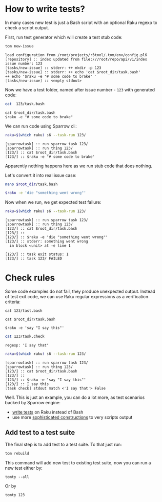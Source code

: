 # How to write tests?

In many cases new test is just a Bash script with an optional Raku regexp to check a script output.

First, run test generator which will create a test stub code:

```bash
tom new-issue
```

```
load configuration from /root/projects/r3tool/.tom/env/config.pl6
[repository] :: index updated from file:///root/repo/api/v1/index
issue number: 123
[tasks/new-issue] :: stderr: ++ mkdir -p 123
[tasks/new-issue] :: stderr: ++ echo 'cat $root_dir/task.bash'
++ echo '$raku -e "# some code to brake" '
[tasks/new-issue] :: <empty stdout>
```

Now we have a test folder, named after issue number - `123` with generated code:

```bash
cat  123/task.bash
```

```
cat $root_dir/task.bash
$raku -e "# some code to brake"
```

We can run code using Sparrow cli:

```bash
raku=$(which raku) s6 --task-run 123/
```

```
[sparrowtask] :: run sparrow task 123/
[sparrowtask] :: run thing 123/
[123/] :: cat $root_dir/task.bash
[123/] :: $raku -e "# some code to brake"
```

Apparently nothing happens here as we run stub code that does nothing.

Let's convert it into real issue case:

```bash
nano $root_dir/task.bash
```

```bash
$raku -e 'die "something went wrong"'
```

Now when we run, we get expected test failure:

```bash
raku=$(which raku) s6 --task-run 123/
```

```
[sparrowtask] :: run sparrow task 123/
[sparrowtask] :: run thing 123/
[123/] :: cat $root_dir/task.bash
[123/] ::
[123/] :: $raku -e 'die "something went wrong"'
[123/] :: stderr: something went wrong
  in block <unit> at -e line 1

[123/] :: task exit status: 1
[123/] :: task 123/ FAILED
```

# Check rules

Some code examples do not fail, they produce unexpected output. Instead of test exit code, we can use
Raku regular expressions as a verification criteria:

```
cat 123/tast.bash
```

```
cat $root_dir/task.bash

$raku -e 'say "I say this"'
```

```bash
cat 123/task.check
```

```
regexp: 'I say that'
```

```bash
raku=$(which raku) s6 --task-run 123/
```

```
[sparrowtask] :: run sparrow task 123/
[sparrowtask] :: run thing 123/
[123/] :: cat $root_dir/task.bash
[123/] ::
[123/] :: $raku -e 'say "I say this"'
[123/] :: I say this
[task check] stdout match <'I say that'> False
```

Well. This is just an example, you can do a lot more, as test scenarios backed by Sparrow engine:

* [write tests](https://github.com/melezhik/Sparrow6/blob/master/documentation/development.md) on Raku instead of Bash
* use more [sophisticated constructions](https://github.com/melezhik/Sparrow6/blob/master/documentation/taskchecks.md) to very scripts output


## Add test to a test suite

The final step is to add test to a test suite. To that just run:

```bash
tom rebuild
```

This command will add new test to existing test suite, now you can run a new test either by:

```
tomty --all 
```

Or by 

```
tomty 123
```


